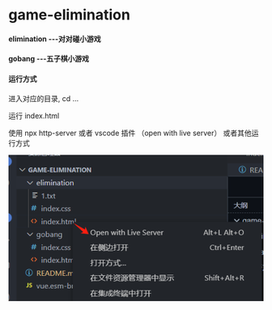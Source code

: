 # game-elimination

#### elimination ---对对碰小游戏

#### gobang ---五子棋小游戏

#### 运行方式

进入对应的目录, cd ...

运行 index.html

使用 npx http-server 或者 vscode 插件 （open with live server） 或者其他运行方式

![1736829564864](image/README/1736829564864.png)
